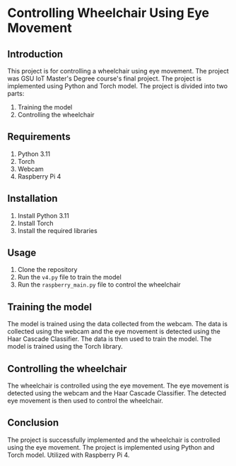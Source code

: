 # Controlling Wheelchair Using Eye Movement

## Introduction
This project is for controlling a wheelchair using eye movement. The project was GSU IoT Master's Degree course's final project. The project is implemented using Python and Torch model. The project is divided into two parts:
1. Training the model
2. Controlling the wheelchair

## Requirements
1. Python 3.11
2. Torch
3. Webcam
4. Raspberry Pi 4

## Installation
1. Install Python 3.11
2. Install Torch
3. Install the required libraries

## Usage
1. Clone the repository
2. Run the `v4.py` file to train the model
3. Run the `raspberry_main.py` file to control the wheelchair

## Training the model
The model is trained using the data collected from the webcam. The data is collected using the webcam and the eye movement is detected using the Haar Cascade Classifier. The data is then used to train the model. The model is trained using the Torch library.

## Controlling the wheelchair
The wheelchair is controlled using the eye movement. The eye movement is detected using the webcam and the Haar Cascade Classifier. The detected eye movement is then used to control the wheelchair.

## Conclusion
The project is successfully implemented and the wheelchair is controlled using the eye movement. The project is implemented using Python and Torch model. Utilized with Raspberry Pi 4.